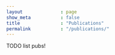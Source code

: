 ```yaml
---
layout              : page
show_meta           : false
title               : "Publications"
permalink           : "/publications/"
---
```

TODO list pubs!
